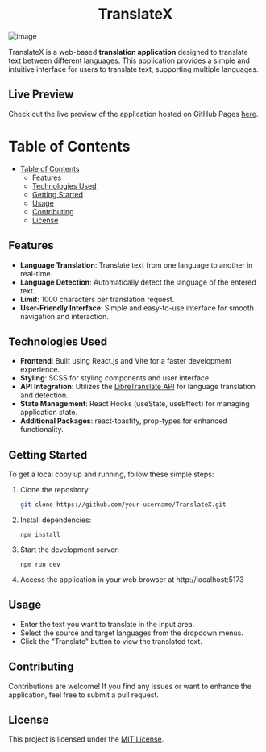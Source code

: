 <h1 align='center'>TranslateX</h1>

![image](https://github.com/sahilatahar/TranslateX/assets/100127570/7e071cd2-d5bd-4294-8995-0361dad16d00)

TranslateX is a web-based **translation application** designed to translate text between different languages. This application provides a simple and intuitive interface for users to translate text, supporting multiple languages.

## Live Preview
Check out the live preview of the application hosted on GitHub Pages [here](https://sahilatahar.github.io/TranslateX/).

# Table of Contents
- [Table of Contents](#table-of-contents)
  - [Features](#features)
  - [Technologies Used](#technologies-used)
  - [Getting Started](#getting-started)
  - [Usage](#usage)
  - [Contributing](#contributing)
  - [License](#license)


## Features

- **Language Translation**: Translate text from one language to another in real-time.
- **Language Detection**: Automatically detect the language of the entered text.
- **Limit**: 1000 characters per translation request.
- **User-Friendly Interface**: Simple and easy-to-use interface for smooth navigation and interaction.

## Technologies Used

- **Frontend**: Built using React.js and Vite for a faster development experience.
- **Styling**: SCSS for styling components and user interface.
- **API Integration**: Utilizes the [LibreTranslate API](https://libretranslate.com/) for language translation and detection.
- **State Management**: React Hooks (useState, useEffect) for managing application state.
- **Additional Packages**: react-toastify, prop-types for enhanced functionality.

## Getting Started

To get a local copy up and running, follow these simple steps:

1. Clone the repository:
   ```bash
   git clone https://github.com/your-username/TranslateX.git
    ```
2. Install dependencies:
    ```
    npm install
    ```
3. Start the development server:
    ```
    npm run dev
    ```
4. Access the application in your web browser at http://localhost:5173

## Usage
- Enter the text you want to translate in the input area.
- Select the source and target languages from the dropdown menus.
- Click the "Translate" button to view the translated text.

## Contributing
Contributions are welcome! If you find any issues or want to enhance the application, feel free to submit a pull request.

## License
This project is licensed under the [MIT License](LICENSE).
